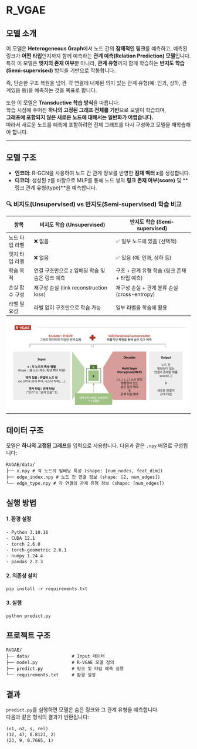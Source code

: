 # R_VGAE

## 모델 소개
이 모델은 **Heterogeneous Graph**에서 노드 간의 **잠재적인 링크**를 예측하고, 예측된 링크가 **어떤 타입**인지까지 함께 예측하는 **관계 예측(Relation Prediction) 모델**입니다.  
특히 이 모델은 **엣지의 존재 여부**뿐 아니라, **관계 유형**까지 함께 학습하는 **반지도 학습(Semi-supervised)** 방식을 기반으로 작동합니다.

즉, 단순한 구조 복원을 넘어, 각 연결에 내재된 의미 있는 관계 유형(예: 인과, 상하, 관계있음 등)을 예측하는 것을 목표로 합니다.

또한 이 모델은 **Transductive 학습 방식**을 따릅니다.  
학습 시점에 주어진 **하나의 고정된 그래프 전체를 기반**으로 모델이 학습되며,  
**그래프에 포함되지 않은 새로운 노드에 대해서는 일반화가 어렵습니다.**  
따라서 새로운 노드를 예측에 포함하려면 전체 그래프를 다시 구성하고 모델을 재학습해야 합니다.

---

## 모델 구조

- **인코더**: R-GCN을 사용하여 노드 간 관계 정보를 반영한 **잠재 벡터 z**를 생성합니다.  
- **디코더**: 생성된 z를 바탕으로 MLP를 통해 노드 쌍의 **링크 존재 여부(score)** 및 **링크 관계 유형(type)**을 예측합니다.

### 🔍 비지도(Unsupervised) vs 반지도(Semi-supervised) 학습 비교

| 항목 | 비지도 학습 (Unsupervised) | 반지도 학습 (Semi-supervised) |
|------|-----------------------------|-------------------------------|
| 노드 타입 라벨 | ❌ 없음 | ✅ 일부 노드에 있음 (선택적) |
| 엣지 타입 라벨 | ❌ 없음 | ✅ 있음 (예: 인과, 상하 등) |
| 학습 목적 | 연결 구조만으로 z 임베딩 학습 및 숨은 링크 예측 | 구조 + 관계 유형 학습 (링크 존재 + 타입 예측) |
| 손실 함수 구성 | 재구성 손실 (link reconstruction loss) | 재구성 손실 + 관계 분류 손실 (cross-entropy) |
| 라벨 필요성 | 라벨 없이 구조만으로 학습 가능 | 일부 라벨을 학습에 활용 |

![alt text](flow-1.png)

---

## 데이터 구조

모델은 **하나의 고정된 그래프**를 입력으로 사용합니다. 다음과 같은 `.npy` 배열로 구성됩니다:

```
RVGAE/data/
├── x.npy # 각 노드의 임베딩 특성 (shape: [num_nodes, feat_dim])
├── edge_index.npy # 노드 간 연결 정보 (shape: [2, num_edges])
└── edge_type.npy # 각 연결의 관계 유형 정보 (shape: [num_edges])
```

## 실행 방법
#### 1. 환경 설정
```
- Python 3.10.16  
- CUDA 12.1  
- torch 2.6.0  
- torch-geometric 2.6.1  
- numpy 1.24.4  
- pandas 2.2.3
```
#### 2. 의존성 설치
```
pip install -r requirements.txt
```

#### 3. 실행
```
python predict.py
```

## 프로젝트 구조
```
RVGAE/
├── data/                # Input 데이터
├── model.py             # R-VGAE 모델 정의
├── predict.py           # 링크 및 타입 예측 실행
└── requirements.txt     # 환경 설정
```

## 결과

`predict.py`를 실행하면 모델은 숨은 링크와 그 관계 유형을 예측합니다.  
다음과 같은 형식의 결과가 반환됩니다:

```
(n1, n2, s, rel)
(12, 47, 0.8123, 2)
(23, 9, 0.7665, 1)
```